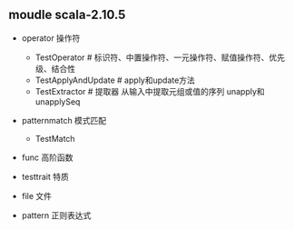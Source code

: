 ## moudle scala-2.10.5

- operator 操作符
    - TestOperator # 标识符、中置操作符、一元操作符、赋值操作符、优先级、结合性
    - TestApplyAndUpdate # apply和update方法
    - TestExtractor # 提取器 从输入中提取元组或值的序列 unapply和unapplySeq

- patternmatch 模式匹配
    - TestMatch

- func 高阶函数
    
- testtrait 特质

- file  文件

- pattern   正则表达式

